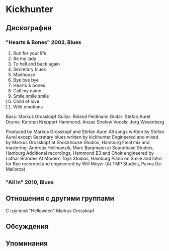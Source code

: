 # Kickhunter



## Дискография

### "Hearts & Bones" 2003, Blues

01. Run for your life
02. Be my lady
03. To hell and back again
04. Secretary blues
05. Madhouse
06. Bye bye bye
07. Hearts & bones
08. Call my name
09. Smile smile smile
10. Child of love
11. Wild emotions

Bass: Markus Grosskopf
Guitar: Roland Feldmann
Guitar: Stefan Aurel
Drums: Karsten Kreppert
Hammond: Ansas Strelow
Vocals: Jorg Wesenberg

Produced by Markus Grosskopf and Stefan Aurel
All songs written by Stefan Aurel except Secretary
blues written by kickhunter
Engineered and mixed by Markus Grosskopf at
Shockhouse Studios, Hamburg
Final mix and mastering: Andreas Hellmanzik, Marc
Bargmann at Soundbase Studios, Hamburg
Additional recordings, Hammond B3 and Choir
engineered by Lothar Brandes At Modern Toys
Studios, Hamburg
Piano on Smile and Intro for Bye recorded and
engineered by Will Meyer (At TMP Studios, Palma De
Mallorca)

### "All In" 2010, Blues




## Отношения с другими группами

C группой "Helloween" Markus Grosskopf

## Обсуждения


## Упоминания

